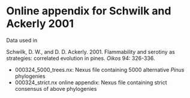 Online appendix for Schwilk and Ackerly 2001
============================================

Data used in

Schwilk, D. W., and D. D. Ackerly. 2001. Flammability and serotiny as strategies: correlated evolution in pines. *Oikos* 94: 326-336.

- 000324_5000_trees.nx: Nexus file containing 5000 alternative *Pinus* phylogenies
- 000324_strict.nx online appendix: Nexus file containing strict consensus of above phylogenies

